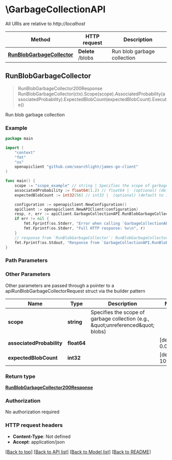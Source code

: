 # \GarbageCollectionAPI

All URIs are relative to *http://localhost*

Method | HTTP request | Description
------------- | ------------- | -------------
[**RunBlobGarbageCollector**](GarbageCollectionAPI.md#RunBlobGarbageCollector) | **Delete** /blobs | Run blob garbage collection



## RunBlobGarbageCollector

> RunBlobGarbageCollector200Response RunBlobGarbageCollector(ctx).Scope(scope).AssociatedProbability(associatedProbability).ExpectedBlobCount(expectedBlobCount).Execute()

Run blob garbage collection

### Example

```go
package main

import (
    "context"
    "fmt"
    "os"
    openapiclient "github.com/searchlight/james-go-client"
)

func main() {
    scope := "scope_example" // string | Specifies the scope of garbage collection (e.g., \"unreferenced\" blobs)
    associatedProbability := float64(1.2) // float64 |  (optional) (default to 0.01)
    expectedBlobCount := int32(56) // int32 |  (optional) (default to 1000000)

    configuration := openapiclient.NewConfiguration()
    apiClient := openapiclient.NewAPIClient(configuration)
    resp, r, err := apiClient.GarbageCollectionAPI.RunBlobGarbageCollector(context.Background()).Scope(scope).AssociatedProbability(associatedProbability).ExpectedBlobCount(expectedBlobCount).Execute()
    if err != nil {
        fmt.Fprintf(os.Stderr, "Error when calling `GarbageCollectionAPI.RunBlobGarbageCollector``: %v\n", err)
        fmt.Fprintf(os.Stderr, "Full HTTP response: %v\n", r)
    }
    // response from `RunBlobGarbageCollector`: RunBlobGarbageCollector200Response
    fmt.Fprintf(os.Stdout, "Response from `GarbageCollectionAPI.RunBlobGarbageCollector`: %v\n", resp)
}
```

### Path Parameters



### Other Parameters

Other parameters are passed through a pointer to a apiRunBlobGarbageCollectorRequest struct via the builder pattern


Name | Type | Description  | Notes
------------- | ------------- | ------------- | -------------
 **scope** | **string** | Specifies the scope of garbage collection (e.g., \&quot;unreferenced\&quot; blobs) | 
 **associatedProbability** | **float64** |  | [default to 0.01]
 **expectedBlobCount** | **int32** |  | [default to 1000000]

### Return type

[**RunBlobGarbageCollector200Response**](RunBlobGarbageCollector200Response.md)

### Authorization

No authorization required

### HTTP request headers

- **Content-Type**: Not defined
- **Accept**: application/json

[[Back to top]](#) [[Back to API list]](../README.md#documentation-for-api-endpoints)
[[Back to Model list]](../README.md#documentation-for-models)
[[Back to README]](../README.md)

